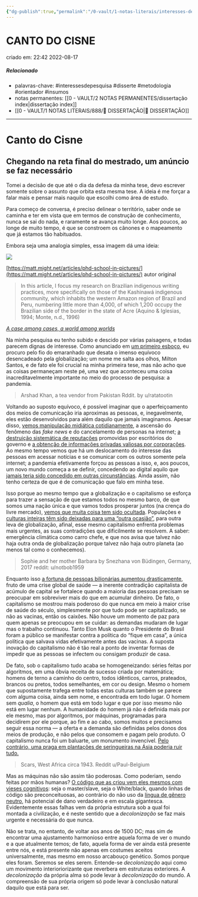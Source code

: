 ```yaml
---
{"dg-publish":true,"permalink":"/0-vault/1-notas-literais/interesses-de-pesquisa/canto-do-cisne/","tags":["interessesdepesquisa","disserte","metodologia","orientador","insumos"],"dgHomeLink":true,"dgShowLocalGraph":true,"dgShowFileTree":true,"dgEnableSearch":true}
---
```


# CANTO DO CISNE
criado em: 22:42 2022-08-17

##### Relacionado
- palavras-chave: #interessesdepesquisa  #disserte #metodologia #orientador #insumos 
- notas permanentes: [[0 - VAULT/2 NOTAS PERMANENTES/dissertação index\|dissertação index]]
- [[0 - VAULT/1 NOTAS LITERAIS/888/📕 DISSERTAÇÃO\|📕 DISSERTAÇÃO]]

---


# Canto do Cisne 

## Chegando na reta final do mestrado, um anúncio se faz necessário

Tomei a decisão de que até o dia da defesa da minha tese, devo escrever somente sobre o assunto que orbita esta mesma tese. A ideia é me forçar a falar mais e pensar mais naquilo que escolhi como área de estudo.

Para começo de conversa, é preciso delinear o território, saber onde se caminha e ter em vista que em termos de construção de conhecimento, nunca se sai do nada, e raramente se avança muito longe. Aos poucos, ao longe de muito tempo, é que se constroem os cânones e o mapeamento que já estamos tão habituados.

Embora seja uma analogia simples, essa imagem dá uma ideia:

![](file:///C:/Users/walke/AppData/Local/Temp/lu28433boa.tmp/lu28433bp4_tmp_8292c80178ed3132.png)

[https://matt.might.net/articles/phd-school-in-pictures/](https://matt.might.net/articles/phd-school-in-pictures/) autor original

> In this article, I focus my research on Brazilian indigenous writing practices, more specifically on those of the Kashinawá indigenous community, which inhabits the western Amazon region of Brazil and Peru, numbering little more than 4,000, of which 1,200 occupy the Brazilian side of the border in the state of Acre (Aquino & Iglesias, 1994; Monte, n.d., 1996)

[_A case among cases, a world among worlds_](https://www.tandfonline.com/doi/abs/10.1207/S15327701JLIE0104_2?journalCode=hlie20)

Na minha pesquisa eu tenho subido e descido por várias paisagens, e todas parecem dignas de interesse. Como anunciado em [um primeiro esboço](https://quisquilae.substack.com/p/nem-so-de-pao-vivera-o-homem-cf86f2e56a43), eu procuro pelo fio do emaranhado que desata o imenso equívoco desencadeado pela globalização; um nome me salta aos olhos, Milton Santos, e de fato ele foi crucial na minha primeira tese, mas não acho que as coisas permaneçam neste pé, uma vez que aconteceu uma coisa inacreditavelmente importante no meio do processo de pesquisa: a pandemia.

>Arshad Khan, a tea vendor from Pakistan Rddit. by u/ratatootin

Voltando ao suposto equívoco, é possível imaginar que o aperfeiçoamento dos meios de comunicação iria aproximas as pessoas, e, inegavelmente, eles estão desenvolvidos para além daquilo que jamais imaginamos. Apesar disso, [vemos manipulação midiática cotidianamente](https://g1.globo.com/politica/noticia/2021/05/21/veja-as-mentiras-que-pazuello-contou-na-cpi-segundo-renan.ghtml), a ascensão do fenômeno das _fake news_ e do cancelamento de personas na internet; [a destruição sistemática de reputações](https://www.nytimes.com/pt/2020/08/04/opinion/international-world/bolsonaro-gabinete-do-odio.html) promovidas por escritórios do governo e [a obtenção de informações privadas valiosas por corporações](https://g1.globo.com/economia/tecnologia/noticia/2021/04/07/facebook-atribui-vazamento-de-dados-de-530-milhoes-de-dados-a-raspagem.ghtml). Ao mesmo tempo vemos que há um deslocamento do interesse das pessoas em acessar notícias e se comunicar com os outros somente pela internet; a pandemia efetivamente forçou as pessoas a isso, e, aos poucos, um novo mundo começa a se definir, concedendo ao digital aquilo que [jamais teria sido concedido em outras circunstâncias](https://musicnonstop.uol.com.br/indicados-ao-oscar-disponiveis-na-netflix/). Ainda assim, não tenho certeza de que é de comunicação que falo em minha tese.

Isso porque ao mesmo tempo que a globalização e o capitalismo se esforça para trazer a sensação de que estamos todos no mesmo barco, de que somos uma nação única e que vamos todos prosperar juntos (na crença do livre mercado), [vemos que muita coisa tem sido ocultada](https://www.istoedinheiro.com.br/acoes-das-farmaceuticas-produziram-9-novos-bilionarios-no-mundo/). Populações e [culturas inteiras têm sido deixadas para uma “outra ocasião”](https://www.redebrasilatual.com.br/politica/2021/05/encontro-representacao-politica-mulheres-negras-lgbt/), para outra leva de globalização, afinal, esse mesmo capitalismo enfrenta problemas mais urgentes, as suas contradições que dificilmente se resolvem. A saber: emergência climática como carro chefe, e que nos avisa que talvez não haja outra onda de globalização porque talvez não haja outro planeta (ao menos tal como o conhecemos).

>Sophie and her mother Barbara by Snezhana von Büdingen, Germany, 2017 reddit: u/notbob1959

Enquanto isso [a fortuna de pessoas bilionárias aumentou drasticamente](https://www.forbes.com/sites/chasewithorn/2021/04/06/nearly-500-people-have-become-billionaires-during-the-pandemic-year/?sh=39f80c1125c0), fruto de uma crise global de saúde — a inerente contradição capitalista de acúmulo de capital se fortalece quando a maioria das pessoas precisam se preocupar em sobreviver mais do que em acumular dinheiro. De fato, o capitalismo se mostrou mais poderoso do que nunca em meio à maior crise de saúde do século, simplesmente por que tudo pode ser capitalizado, se não as vacinas, então os caixões. Não houve um momento de paz para quem apenas se preocupou em se cuidar: as demandas mudaram de lugar mas o trabalho continuou. Tanto Elon Musk quanto o Presidente do Brasil foram a público se manifestar contra a política do “fique em casa”, a única política que salvava vidas efetivamente antes das vacinas. A suposta inovação do capitalismo não é tão real a ponto de inventar formas de impedir que as pessoas se infectem ou consigam produzir de casa.

De fato, sob o capitalismo tudo acaba se homogeneizando: séries feitas por algoritmos, em uma óbvia receita de sucesso criada por matemática; homens de terno a caminho do centro, todos idênticos, carros, prateados, brancos ou pretos, todos semelhantes, em cor ou design. Mesmo o homem que supostamente trafega entre todas estas culturas também se parece com alguma coisa, ainda sem nome, e encontrada em todo lugar. O homem sem _qualia_, o homem que está em todo lugar e que por isso mesmo não está em lugar nenhum. A humanidade do homem já não é definida mais por ele mesmo, mas por algoritmos, por máquinas, programadas para decidirem por ele porque, ao fim e ao cabo, somos muitos e precisamos seguir essa norma — a oferta e a demanda são definidas pelos donos dos meios de produção, e não pelos que consomem e pagam pelo produto. O capitalismo nunca foi um baluarte, um monumento invencível. [Pelo contrário, uma praga em plantações de seringueiras na Ásia poderia ruir tudo.](https://www.bbc.com/future/article/20210308-rubber-the-wonder-material-we-are-running-out-of)

>Scars, West Africa circa 1943. Reddit u/Paul-Belgium

Mas as máquinas não são assim tão poderosas. Como poderiam, sendo feitas por mãos humanas? [O código que as criou vem eles mesmos com vieses cognitivos](https://medium.com/emergent-concepts-in-new-media-art-2019/coding-bias-47851b235674): seja o master/slave, seja o White/black, quando linhas de código são preconceituosas, ao contrário do não uso da [língua de gênero neutro](https://guiadoestudante.abril.com.br/atualidades/linguagem-neutra-bobagem-ou-luta-contra-a-discriminacao/), há potencial de dano verdadeiro e em escala gigantesca. Evidentemente essas falhas vem da própria estrutura sob a qual foi montada a civilização, e é neste sentido que a _decolonização_ se faz mais urgente e necessária do que nunca.

Não se trata, no entanto, de voltar aos anos de 1500 DC; mas sim de encontrar uma ajustamento harmonioso entre aquela forma de ver o mundo e a que atualmente temos; de fato, aquela forma de ver ainda está presente entre nós, e está presente não apenas em costumes aceitos universalmente, mas mesmo em nosso arcabouço genético. Somos porque eles foram. Seremos se eles serem. Entende-se _decolonização_ aqui como um movimento interioriorizante que reverbera em estruturas exteriores. A _decolonização_ da própria alma só pode levar à _decolonização_ do mundo. A compreensão de sua própria origem só pode levar à conclusão natural daquilo que está para ser.